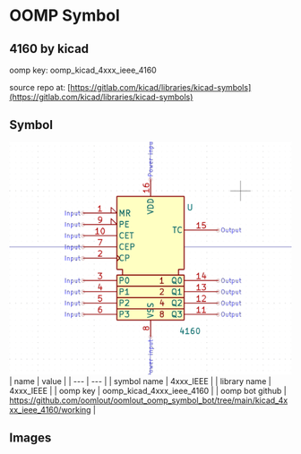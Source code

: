 # OOMP Symbol  
## 4160  by kicad  
  
oomp key: oomp_kicad_4xxx_ieee_4160  
  
source repo at: [https://gitlab.com/kicad/libraries/kicad-symbols](https://gitlab.com/kicad/libraries/kicad-symbols)  
## Symbol  
  
[![working.png](working_600.png)](working.png)  
| name | value | 
| --- | --- | 
| symbol name | 4xxx_IEEE | 
| library name | 4xxx_IEEE | 
| oomp key | oomp_kicad_4xxx_ieee_4160 | 
| oomp bot github | https://github.com/oomlout/oomlout_oomp_symbol_bot/tree/main/kicad_4xxx_ieee_4160/working | 
## Images  
